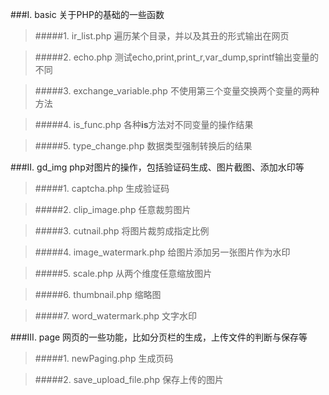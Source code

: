 ###I. basic
关于PHP的基础的一些函数

>#####1. ir_list.php
>遍历某个目录，并以及其丑的形式输出在网页

>#####2. echo.php
>测试echo,print,print_r,var_dump,sprintf输出变量的不同

>#####3. exchange_variable.php
>不使用第三个变量交换两个变量的两种方法

>#####4. is_func.php
>各种**is**方法对不同变量的操作结果

>#####5. type_change.php
>数据类型强制转换后的结果


###II. gd_img
php对图片的操作，包括验证码生成、图片截图、添加水印等

>#####1. captcha.php
>生成验证码

>#####2. clip_image.php
>任意裁剪图片

>#####3. cutnail.php
>将图片裁剪成指定比例

>#####4. image_watermark.php
>给图片添加另一张图片作为水印

>#####5. scale.php
>从两个维度任意缩放图片

>#####6. thumbnail.php
>缩略图

>#####7. word_watermark.php
>文字水印

###III. page
网页的一些功能，比如分页栏的生成，上传文件的判断与保存等

>#####1. newPaging.php
>生成页码

>#####2. save_upload_file.php
>保存上传的图片